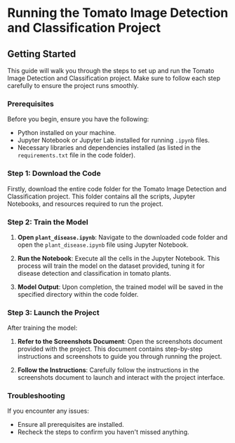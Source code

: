 # Running the Tomato Image Detection and Classification Project

## Getting Started

This guide will walk you through the steps to set up and run the Tomato Image Detection and Classification project. Make sure to follow each step carefully to ensure the project runs smoothly.

### Prerequisites

Before you begin, ensure you have the following:

- Python installed on your machine.
- Jupyter Notebook or Jupyter Lab installed for running `.ipynb` files.
- Necessary libraries and dependencies installed (as listed in the `requirements.txt` file in the code folder).

### Step 1: Download the Code

Firstly, download the entire code folder for the Tomato Image Detection and Classification project. This folder contains all the scripts, Jupyter Notebooks, and resources required to run the project.

### Step 2: Train the Model

1. **Open `plant_disease.ipynb`**: Navigate to the downloaded code folder and open the `plant_disease.ipynb` file using Jupyter Notebook.
   
2. **Run the Notebook**: Execute all the cells in the Jupyter Notebook. This process will train the model on the dataset provided, tuning it for disease detection and classification in tomato plants.

3. **Model Output**: Upon completion, the trained model will be saved in the specified directory within the code folder.

### Step 3: Launch the Project

After training the model:

1. **Refer to the Screenshots Document**: Open the screenshots document provided with the project. This document contains step-by-step instructions and screenshots to guide you through running the project.

2. **Follow the Instructions**: Carefully follow the instructions in the screenshots document to launch and interact with the project interface.

### Troubleshooting

If you encounter any issues:

- Ensure all prerequisites are installed.
- Recheck the steps to confirm you haven't missed anything.
